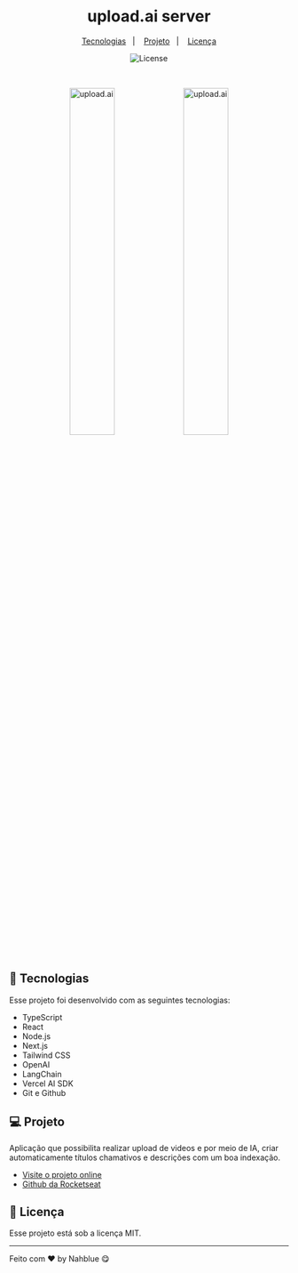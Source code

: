 <h1 align="center">upload.ai server</h1>

<p align="center">
  <a href="#-tecnologias">Tecnologias</a>&nbsp;&nbsp;&nbsp;|&nbsp;&nbsp;&nbsp;
  <a href="#-projeto">Projeto</a>&nbsp;&nbsp;&nbsp;|&nbsp;&nbsp;&nbsp;
  <a href="#memo-licença">Licença</a>
</p>

<p align="center">
  <img alt="License" src="https://img.shields.io/static/v1?label=license&message=MIT&color=49AA26&labelColor=000000">
</p>

<br>

<p align="center">
  <img alt="upload.ai" src="https://i.imgur.com/PrMMc3R.png" width="40%">
  <img alt="upload.ai" src="https://i.imgur.com/1e74QnT.png" width="40%">
</p>

## 🚀 Tecnologias

Esse projeto foi desenvolvido com as seguintes tecnologias:

- TypeScript
- React
- Node.js
- Next.js
- Tailwind CSS
- OpenAI
- LangChain
- Vercel AI SDK
- Git e Github


## 💻 Projeto

Aplicação que possibilita realizar upload de videos e por meio de IA, criar automaticamente títulos chamativos e descrições com um boa indexação.

- [Visite o projeto online](https://react-upload-ai.vercel.app/)
- [Github da Rocketseat](https://github.com/rocketseat-education/nlw-ai-mastery)

## :memo: Licença

Esse projeto está sob a licença MIT.

---

Feito com ♥ by Nahblue 😋